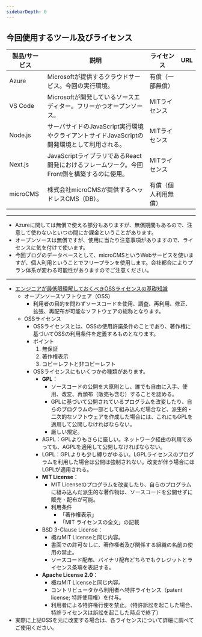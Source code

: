 ```yaml
---
sidebarDepth: 0
---
```

## 今回使用するツール及びライセンス

|製品/サービス|説明|ライセンス|URL|
|--|--|--|--|
|Azure|Microsoftが提供するクラウドサービス。今回の実行環境。|有償（一部無償）|[](https://azure.microsoft.com/ja-jp/support/legal/offer-details/)|
|VS Code|Microsoftが開発しているソースエディター。フリーかつオープンソース。|MITライセンス|[](https://code.visualstudio.com/license?lang=ja)|
|Node.js|サーバサイドのJavaScript実行環境やクライアントサイドJavaScriptの開発環境として利用される。|MITライセンス|[](https://openstandia.jp/oss_info/nodejs/)|
|Next.js|JavaScriptライブラリであるReact開発におけるフレームワーク。今回Front側を構築するのに使用。|MITライセンス|[](https://openstandia.jp/oss_info/nextjs/)|
|microCMS|株式会社microCMSが提供するヘッドレスCMS（DB）。|有償（個人利用無償）|[](https://microcms.io/pricing)|

---
+ Azureに関しては無償で使える部分もありますが、無償期間もあるので、注意して使わないといつの間にか課金ということがあります。
+ オープンソースは無償ですが、使用に当たり注意事項がありますので、ライセンスに気を付けて使います。
+ 今回ブログのデータベースとして、microCMSというWebサービスを使いますが、個人利用ということでフリープランを使用します。会社都合によりプラン体系が変わる可能性がありますのでご注意ください。

---
+  [エンジニアが最低限理解しておくべきOSSライセンスの基礎知識](https://future-architect.github.io/articles/20200821/)
   +  オープンソースソフトウェア（OSS）
      +  利用者の目的を問わずソースコードを使用、調査、再利用、修正、拡張、再配布が可能なソフトウェアの総称となります。
   +  OSSライセンス
      +  OSSライセンスとは、OSSの使用許諾条件のことであり、著作権に基づいてOSSの利用条件を定義するものとなります。
      +  ポイント
         1. 無保証
         2. 著作権表示
         3. コピーレフトと非コピーレフト
      +  OSSライセンスにもいくつかの種類があります。
         +  **GPL**：
            +  ソースコードの公開を大原則とし、誰でも自由に入手、使用、改変、再頒布（販売も含む）することを認める。
            +  GPLに基づいて公開されているプログラムを改変したり、自らのプログラムの一部として組み込んだ場合など、派生的・二次的なソフトウェアを作成した場合には、これにもGPLを適用して公開しなければならない。
            +  厳しい規定。
         +  AGPL：GPLよりもさらに厳しい。ネットワーク経由の利用であっても、AGPLを適用して公開しなければならない。
         +  LGPL：GPLよりも少し縛りがゆるい。LGPLライセンスのプログラムを利用した場合は公開は強制されない。改変が伴う場合にはLGPLが適用される。
         +  **MIT License**：
            +  MIT Licenseのプログラムを改変したり、自らのプログラムに組み込んだ派生的な著作物は、ソースコードを公開せずに販売・配布が可能。
            +  利用条件
               +  「著作権表示」
               +  「MIT ライセンスの全文」の記載
         +  BSD 3-Clause License：
            +  概ねMIT Licenseと同じ内容。
            +  書面での許可なしに、著作権者及び関係する組織の名前の使用の禁止。
            +  ソースコード配布、バイナリ配布どちらでもクレジットとライセンス条項を表記する。
         +  **Apache License 2.0**：
            +  概ねMIT Licenseと同じ内容。
            +  コントリビュータから利用者へ特許ライセンス（patent license; 特許使用権）を付与。
            +  利用者による特許権行使を禁止。（特許訴訟を起こした場合、特許ライセンスは訴訟を起こした時点で終了）
+ 実際に上記OSSを元に改変する場合は、各ライセンスについて詳細に調べてご使用ください。

